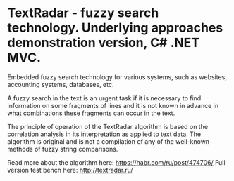 # TextRadar - fuzzy search technology. Underlying approaches demonstration version, C# .NET MVC.

Embedded fuzzy search technology for various systems, such as websites, accounting systems, databases, etc.

A fuzzy search in the text is an urgent task if it is necessary to find information on some fragments of lines and it is not known in advance in what combinations these fragments can occur in the text.

The principle of operation of the TextRadar algorithm is based on the correlation analysis in its interpretation as applied to text data. The algorithm is original and is not a compilation of any of the well-known methods of fuzzy string comparisons.

Read more about the algorithm here: https://habr.com/ru/post/474706/
Full version test bench here: http://textradar.ru/

